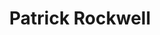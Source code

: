 ---
user: rockwell
title: Patrick Rockwell
position: Senior Designer
company: W+K
featured: true
---